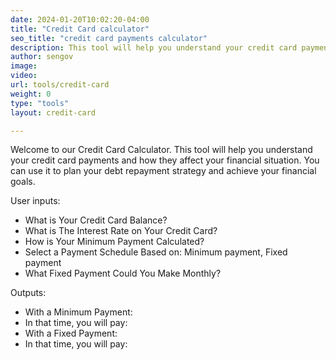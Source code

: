 ```yaml
---
date: 2024-01-20T10:02:20-04:00
title: "Credit Card calculator"
seo_title: "credit card payments calculator"
description: This tool will help you understand your credit card payments and how they affect your financial situation. You can use it to plan your debt repayment strategy and achieve your financial goals.
author: sengov
image:
video:
url: tools/credit-card
weight: 0
type: "tools"
layout: credit-card

---
```


Welcome to our Credit Card Calculator. This tool will help you understand your credit card payments and how they affect your financial situation. You can use it to plan your debt repayment strategy and achieve your financial goals.

User inputs:

- What is Your Credit Card Balance?
- What is The Interest Rate on Your Credit Card?
- How is Your Minimum Payment Calculated?
- Select a Payment Schedule Based on: Minimum payment, Fixed payment
- What Fixed Payment Could You Make Monthly?

Outputs:
- With a Minimum Payment:
- In that time, you will pay:
- With a Fixed Payment:
- In that time, you will pay: